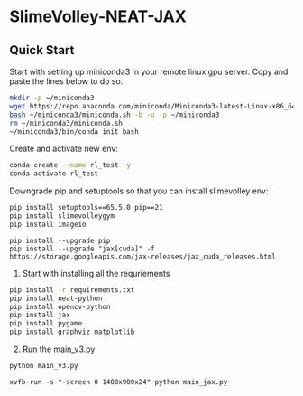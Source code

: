 # SlimeVolley-NEAT-JAX

## Quick Start

Start with setting up miniconda3 in your remote linux gpu server. Copy and paste the lines below to do so. 
```bash
mkdir -p ~/miniconda3
wget https://repo.anaconda.com/miniconda/Miniconda3-latest-Linux-x86_64.sh -O ~/miniconda3/miniconda.sh
bash ~/miniconda3/miniconda.sh -b -u -p ~/miniconda3
rm ~/miniconda3/miniconda.sh
~/miniconda3/bin/conda init bash
```

Create and activate new env:
```bash
conda create --name rl_test -y
conda activate rl_test
```

Downgrade pip and setuptools so that you can install slimevolley env:
```bash
pip install setuptools==65.5.0 pip==21
pip install slimevolleygym
pip install imageio
```

```
pip install --upgrade pip
pip install --upgrade "jax[cuda]" -f https://storage.googleapis.com/jax-releases/jax_cuda_releases.html
```

1. Start with installing all the requriements

```bash
pip install -r requirements.txt
pip install neat-python
pip install opencv-python
pip install jax
pip install pygame
pip install graphviz matplotlib
```

2. Run the main_v3.py

```bash
python main_v3.py 
```

```
xvfb-run -s "-screen 0 1400x900x24" python main_jax.py
```



